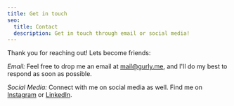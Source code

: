 ```yaml
---
title: Get in touch
seo:
  title: Contact
  description: Get in touch through email or social media!
---
```


Thank you for reaching out! Lets become friends:

_Email:_
Feel free to drop me an email at [mail@gurly.me](mailto:mail@gurly.me), and I'll do my best to respond as soon as possible.

_Social Media:_
Connect with me on social media as well. Find me on [Instagram](https://www.instagram.com/gu.rleen01/) or [LinkedIn](https://www.linkedin.com/in/gurleen01/).
